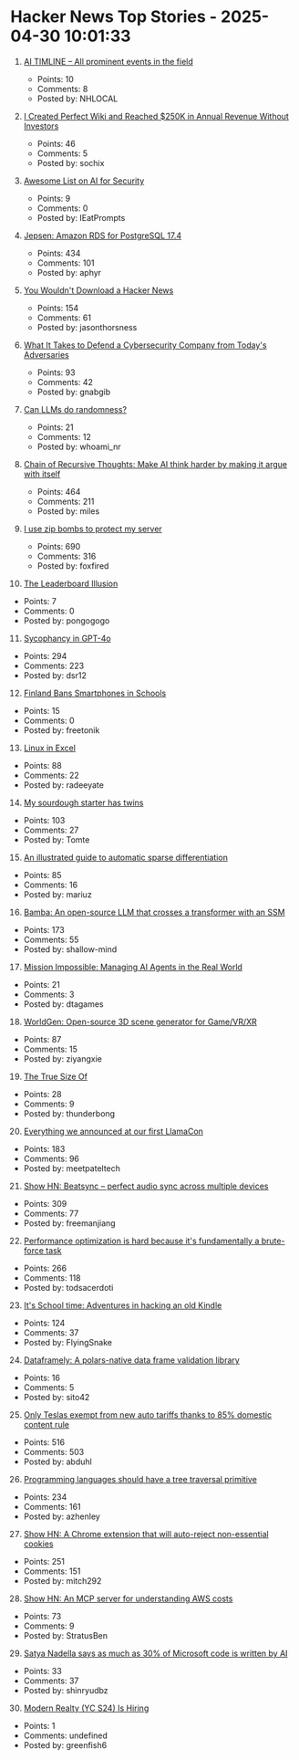 # Hacker News Top Stories - 2025-04-30 10:01:33

1. [AI TIMLINE – All prominent events in the field](https://nhlocal.github.io/AiTimeline/)
   - Points: 10
   - Comments: 8
   - Posted by: NHLOCAL

2. [I Created Perfect Wiki and Reached $250K in Annual Revenue Without Investors](https://habr.com/en/articles/905812/)
   - Points: 46
   - Comments: 5
   - Posted by: sochix

3. [Awesome List on AI for Security](https://github.com/AmanPriyanshu/Awesome-AI-For-Security)
   - Points: 9
   - Comments: 0
   - Posted by: IEatPrompts

4. [Jepsen: Amazon RDS for PostgreSQL 17.4](https://jepsen.io/analyses/amazon-rds-for-postgresql-17.4)
   - Points: 434
   - Comments: 101
   - Posted by: aphyr

5. [You Wouldn't Download a Hacker News](https://www.jasonthorsness.com/25)
   - Points: 154
   - Comments: 61
   - Posted by: jasonthorsness

6. [What It Takes to Defend a Cybersecurity Company from Today's Adversaries](https://www.sentinelone.com/labs/top-tier-target-what-it-takes-to-defend-a-cybersecurity-company-from-todays-adversaries/)
   - Points: 93
   - Comments: 42
   - Posted by: gnabgib

7. [Can LLMs do randomness?](https://rnikhil.com/2025/04/26/llm-coin-toss-odd-even)
   - Points: 21
   - Comments: 12
   - Posted by: whoami_nr

8. [Chain of Recursive Thoughts: Make AI think harder by making it argue with itself](https://github.com/PhialsBasement/Chain-of-Recursive-Thoughts)
   - Points: 464
   - Comments: 211
   - Posted by: miles

9. [I use zip bombs to protect my server](https://idiallo.com/blog/zipbomb-protection)
   - Points: 690
   - Comments: 316
   - Posted by: foxfired

10. [The Leaderboard Illusion](https://arxiv.org/abs/2504.20879)
   - Points: 7
   - Comments: 0
   - Posted by: pongogogo

11. [Sycophancy in GPT-4o](https://openai.com/index/sycophancy-in-gpt-4o/)
   - Points: 294
   - Comments: 223
   - Posted by: dsr12

12. [Finland Bans Smartphones in Schools](https://yle.fi/a/74-20158886)
   - Points: 15
   - Comments: 0
   - Posted by: freetonik

13. [Linux in Excel](https://github.com/NSG650/LinuxInExcel)
   - Points: 88
   - Comments: 22
   - Posted by: radeeyate

14. [My sourdough starter has twins](https://brainbaking.com/post/2025/04/my-sourdough-starter-has-twins/)
   - Points: 103
   - Comments: 27
   - Posted by: Tomte

15. [An illustrated guide to automatic sparse differentiation](https://iclr-blogposts.github.io/2025/blog/sparse-autodiff/)
   - Points: 85
   - Comments: 16
   - Posted by: mariuz

16. [Bamba: An open-source LLM that crosses a transformer with an SSM](https://research.ibm.com/blog/bamba-ssm-transformer-model)
   - Points: 173
   - Comments: 55
   - Posted by: shallow-mind

17. [Mission Impossible: Managing AI Agents in the Real World](https://medium.com/gitconnected/mission-impossible-managing-ai-agents-in-the-real-world-f8e7834833af)
   - Points: 21
   - Comments: 3
   - Posted by: dtagames

18. [WorldGen: Open-source 3D scene generator for Game/VR/XR](https://worldgen.github.io/)
   - Points: 87
   - Comments: 15
   - Posted by: ziyangxie

19. [The True Size Of](https://thetruesize.com/)
   - Points: 28
   - Comments: 9
   - Posted by: thunderbong

20. [Everything we announced at our first LlamaCon](https://ai.meta.com/blog/llamacon-llama-news/?_fb_noscript=1)
   - Points: 183
   - Comments: 96
   - Posted by: meetpateltech

21. [Show HN: Beatsync – perfect audio sync across multiple devices](https://github.com/freeman-jiang/beatsync)
   - Points: 309
   - Comments: 77
   - Posted by: freemanjiang

22. [Performance optimization is hard because it's fundamentally a brute-force task](https://purplesyringa.moe/blog/why-performance-optimization-is-hard-work/)
   - Points: 266
   - Comments: 118
   - Posted by: todsacerdoti

23. [It's School time: Adventures in hacking an old Kindle](https://samkhawase.com/blog/hacking-kindle/)
   - Points: 124
   - Comments: 37
   - Posted by: FlyingSnake

24. [Dataframely: A polars-native data frame validation library](https://tech.quantco.com/blog/dataframely)
   - Points: 16
   - Comments: 5
   - Posted by: sito42

25. [Only Teslas exempt from new auto tariffs thanks to 85% domestic content rule](https://fuelarc.com/cars/only-tesla-exempt-from-new-auto-tariffs-thanks-to-85-domestic-content-rule/)
   - Points: 516
   - Comments: 503
   - Posted by: abduhl

26. [Programming languages should have a tree traversal primitive](https://blog.tylerglaiel.com/p/programming-languages-should-have)
   - Points: 234
   - Comments: 161
   - Posted by: azhenley

27. [Show HN: A Chrome extension that will auto-reject non-essential cookies](https://blog.bymitch.com/posts/reject-cookies/)
   - Points: 251
   - Comments: 151
   - Posted by: mitch292

28. [Show HN: An MCP server for understanding AWS costs](undefined)
   - Points: 73
   - Comments: 9
   - Posted by: StratusBen

29. [Satya Nadella says as much as 30% of Microsoft code is written by AI](https://www.cnbc.com/2025/04/29/satya-nadella-says-as-much-as-30percent-of-microsoft-code-is-written-by-ai.html)
   - Points: 33
   - Comments: 37
   - Posted by: shinryudbz

30. [Modern Realty (YC S24) Is Hiring](https://www.workatastartup.com/jobs/66546)
   - Points: 1
   - Comments: undefined
   - Posted by: greenfish6

